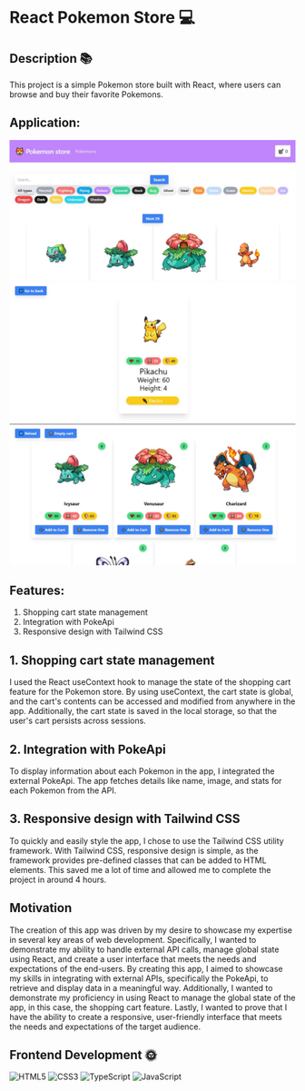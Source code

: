 # React Pokemon Store 💻

## Description 📚
 This project is a simple Pokemon store built with React, where users can browse and buy their favorite Pokemons. 

## Application:
![Screen 1](public/screen1.jpg) 
![Screen 2](public/screen2.jpg) 
![Screen 3](public/screen3.jpg) 

## Features:
1. Shopping cart state management
2. Integration with PokeApi
3. Responsive design with Tailwind CSS

## 1. Shopping cart state management
I used the React useContext hook to manage the state of the shopping cart feature for the Pokemon store. By using useContext, the cart state is global, and the cart's contents can be accessed and modified from anywhere in the app. Additionally, the cart state is saved in the local storage, so that the user's cart persists across sessions.

##  2. Integration with PokeApi
To display information about each Pokemon in the app, I integrated the external PokeApi. The app fetches details like name, image, and stats for each Pokemon from the API.

## 3. Responsive design with Tailwind CSS
To quickly and easily style the app, I chose to use the Tailwind CSS utility framework. With Tailwind CSS, responsive design is simple, as the framework provides pre-defined classes that can be added to HTML elements. This saved me a lot of time and allowed me to complete the project in around 4 hours.

## Motivation
The creation of this app was driven by my desire to showcase my expertise in several key areas of web development. Specifically, I wanted to demonstrate my ability to handle external API calls, manage global state using React, and create a user interface that meets the needs and expectations of the end-users. By creating this app, I aimed to showcase my skills in integrating with external APIs, specifically the PokeApi, to retrieve and display data in a meaningful way. Additionally, I wanted to demonstrate my proficiency in using React to manage the global state of the app, in this case, the shopping cart feature. Lastly, I wanted to prove that I have the ability to create a responsive, user-friendly interface that meets the needs and expectations of the target audience.
 
## Frontend Development 🌞 
 ![HTML5](https://img.shields.io/badge/html5-%23E34F26.svg?style=for-the-badge&logo=html5&logoColor=white) ![CSS3](https://img.shields.io/badge/css3-%231572B6.svg?style=for-the-badge&logo=css3&logoColor=white) ![TypeScript](https://img.shields.io/badge/typescript-%23007ACC.svg?style=for-the-badge&logo=typescript&logoColor=white) ![JavaScript](https://img.shields.io/badge/javascript-%23323330.svg?style=for-the-badge&logo=javascript&logoColor=%23F7DF1E) 
 
 